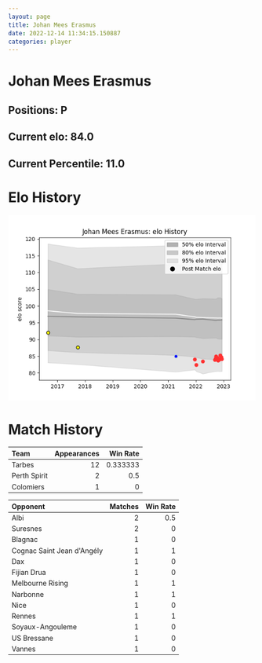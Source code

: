 ```yaml
---  
layout: page  
title: Johan Mees Erasmus  
date: 2022-12-14 11:34:15.150887  
categories: player  
---
```

# Johan Mees Erasmus

## Positions: P

## Current elo: 84.0

## Current Percentile: 11.0

# Elo History


![elo history](history_JohanMeesErasmus.png)
# Match History


| Team         |   Appearances |   Win Rate |
|:-------------|--------------:|-----------:|
| Tarbes       |            12 |   0.333333 |
| Perth Spirit |             2 |   0.5      |
| Colomiers    |             1 |   0        |

| Opponent                   |   Matches |   Win Rate |
|:---------------------------|----------:|-----------:|
| Albi                       |         2 |        0.5 |
| Suresnes                   |         2 |        0   |
| Blagnac                    |         1 |        0   |
| Cognac Saint Jean d'Angély |         1 |        1   |
| Dax                        |         1 |        0   |
| Fijian Drua                |         1 |        0   |
| Melbourne Rising           |         1 |        1   |
| Narbonne                   |         1 |        1   |
| Nice                       |         1 |        0   |
| Rennes                     |         1 |        1   |
| Soyaux-Angouleme           |         1 |        0   |
| US Bressane                |         1 |        0   |
| Vannes                     |         1 |        0   |